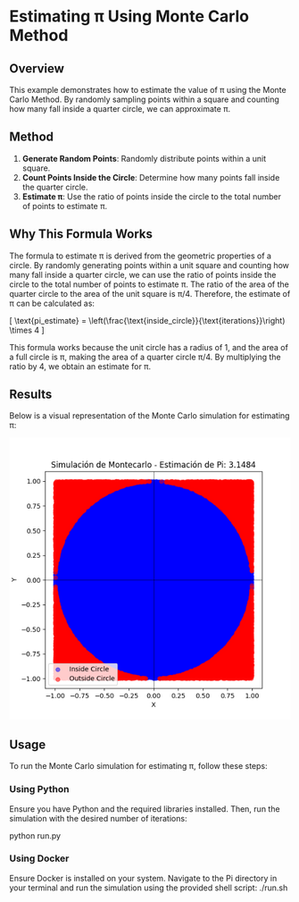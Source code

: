 # Estimating π Using Monte Carlo Method

## Overview

This example demonstrates how to estimate the value of π using the Monte Carlo Method. By randomly sampling points within a square and counting how many fall inside a quarter circle, we can approximate π.

## Method

1. **Generate Random Points**: Randomly distribute points within a unit square.
2. **Count Points Inside the Circle**: Determine how many points fall inside the quarter circle.
3. **Estimate π**: Use the ratio of points inside the circle to the total number of points to estimate π.

## Why This Formula Works

The formula to estimate π is derived from the geometric properties of a circle. By randomly generating points within a unit square and counting how many fall inside a quarter circle, we can use the ratio of points inside the circle to the total number of points to estimate π. The ratio of the area of the quarter circle to the area of the unit square is π/4. Therefore, the estimate of π can be calculated as:

\[ \text{pi\_estimate} = \left(\frac{\text{inside\_circle}}{\text{iterations}}\right) \times 4 \]

This formula works because the unit circle has a radius of 1, and the area of a full circle is π, making the area of a quarter circle π/4. By multiplying the ratio by 4, we obtain an estimate for π.

## Results

Below is a visual representation of the Monte Carlo simulation for estimating π:

![Monte Carlo Simulation Demo](../assets/Pi_plot.png)

## Usage

To run the Monte Carlo simulation for estimating π, follow these steps:

### Using Python

Ensure you have Python and the required libraries installed. Then, run the simulation with the desired number of iterations:

python run.py <iterations>

### Using Docker
Ensure Docker is installed on your system. Navigate to the Pi directory in your terminal and run the simulation using the provided shell script:
./run.sh <iterations>
